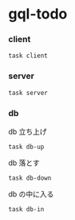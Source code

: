 # gql-todo

### client

```
task client
```

### server

```
task server
```

### db

db 立ち上げ

```
task db-up
```

db 落とす

```
task db-down
```

db の中に入る

```
task db-in
```
